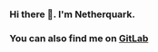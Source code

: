 ### Hi there 👋. I'm Netherquark.


### You can also find me on [GitLab](https://gitlab.com/netherquark)
